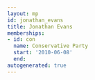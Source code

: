 ```yaml
---
layout: mp
id: jonathan_evans
title: Jonathan Evans
memberships:
- id: con
  name: Conservative Party
  start: '2010-06-08'
  end: 
autogenerated: true
---
```

